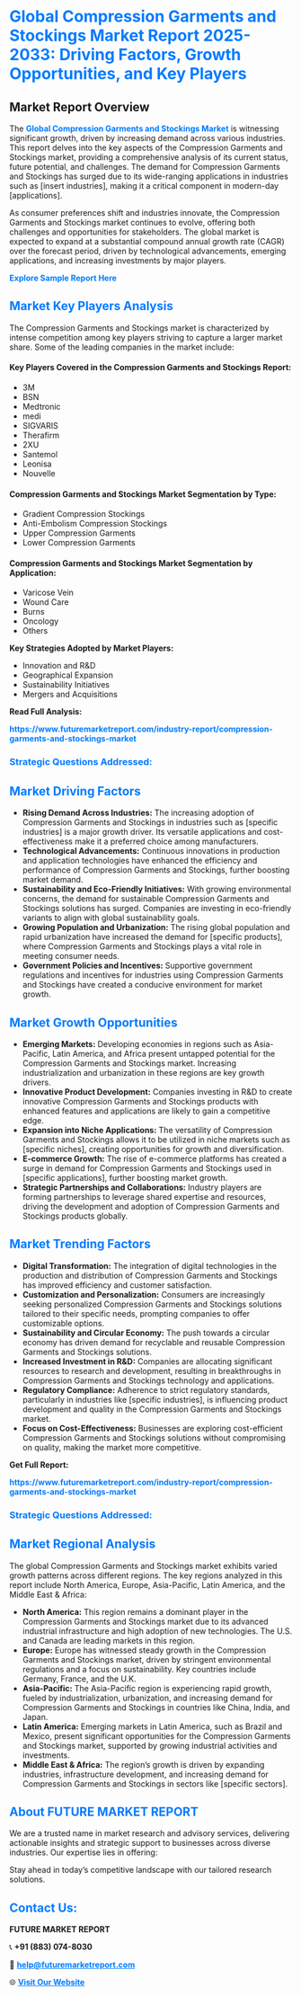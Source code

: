 <h1 style="color: #007BFF;">Global Compression Garments and Stockings Market Report 2025-2033: Driving Factors, Growth Opportunities, and Key Players</h1>

<section id="overview">
<h2>Market Report Overview</h2>
<p>The <a href="https://www.futuremarketreport.com/industry-report/compression-garments-and-stockings-market" style="color: #007BFF; text-decoration: none;"><strong>Global Compression Garments and Stockings Market</strong></a> is witnessing significant growth, driven by increasing demand across various industries. This report delves into the key aspects of the Compression Garments and Stockings market, providing a comprehensive analysis of its current status, future potential, and challenges. The demand for Compression Garments and Stockings has surged due to its wide-ranging applications in industries such as [insert industries], making it a critical component in modern-day [applications].</p>
<p>As consumer preferences shift and industries innovate, the Compression Garments and Stockings market continues to evolve, offering both challenges and opportunities for stakeholders. The global market is expected to expand at a substantial compound annual growth rate (CAGR) over the forecast period, driven by technological advancements, emerging applications, and increasing investments by major players.</p>
</section>

<section id="overview">
<p><a href="https://www.futuremarketreport.com/request-sample/reportId=54306" style="color: #007BFF; text-decoration: none;"><strong>Explore Sample Report Here</strong></a></p>
</section>

<section id="key-players">
<h2 style="color: #007BFF;">Market Key Players Analysis</h2>
<p>The Compression Garments and Stockings market is characterized by intense competition among key players striving to capture a larger market share. Some of the leading companies in the market include:</p>
<h4>Key Players Covered in the Compression Garments and Stockings Report:</h4>
<ul><li>3M</li><li>BSN</li><li>Medtronic</li><li>medi</li><li>SIGVARIS</li><li>Therafirm</li><li>2XU</li><li>Santemol</li><li>Leonisa</li><li>Nouvelle</li></ul>
<h4>Compression Garments and Stockings Market Segmentation by Type:</h4>
<ul><li>Gradient Compression Stockings</li><li>Anti-Embolism Compression Stockings</li><li>Upper Compression Garments</li><li>Lower Compression Garments</li></ul>

<h4>Compression Garments and Stockings Market Segmentation by Application:</h4>
<ul><li>Varicose Vein</li><li>Wound Care</li><li>Burns</li><li>Oncology</li><li>Others</li></ul>
<p><strong>Key Strategies Adopted by Market Players:</strong></p>
<ul>
<li>Innovation and R&D</li>
<li>Geographical Expansion</li>
<li>Sustainability Initiatives</li>
<li>Mergers and Acquisitions</li>
</ul>
</section>

<section>
<p><strong>Read Full Analysis: </strong></p><a href="https://www.futuremarketreport.com/industry-report/compression-garments-and-stockings-market" style="color: #007BFF; text-decoration: none;"><strong>https://www.futuremarketreport.com/industry-report/compression-garments-and-stockings-market</strong></a>
<h3 style="color: #007BFF;">Strategic Questions Addressed:</h3>
</section>

<section id="driving-factors">
<h2 style="color: #007BFF;">Market Driving Factors</h2>
<ul>
<li><strong>Rising Demand Across Industries:</strong> The increasing adoption of Compression Garments and Stockings in industries such as [specific industries] is a major growth driver. Its versatile applications and cost-effectiveness make it a preferred choice among manufacturers.</li>
<li><strong>Technological Advancements:</strong> Continuous innovations in production and application technologies have enhanced the efficiency and performance of Compression Garments and Stockings, further boosting market demand.</li>
<li><strong>Sustainability and Eco-Friendly Initiatives:</strong> With growing environmental concerns, the demand for sustainable Compression Garments and Stockings solutions has surged. Companies are investing in eco-friendly variants to align with global sustainability goals.</li>
<li><strong>Growing Population and Urbanization:</strong> The rising global population and rapid urbanization have increased the demand for [specific products], where Compression Garments and Stockings plays a vital role in meeting consumer needs.</li>
<li><strong>Government Policies and Incentives:</strong> Supportive government regulations and incentives for industries using Compression Garments and Stockings have created a conducive environment for market growth.</li>
</ul>
</section>

<section id="growth-opportunities">
<h2 style="color: #007BFF;">Market Growth Opportunities</h2>
<ul>
<li><strong>Emerging Markets:</strong> Developing economies in regions such as Asia-Pacific, Latin America, and Africa present untapped potential for the Compression Garments and Stockings market. Increasing industrialization and urbanization in these regions are key growth drivers.</li>
<li><strong>Innovative Product Development:</strong> Companies investing in R&D to create innovative Compression Garments and Stockings products with enhanced features and applications are likely to gain a competitive edge.</li>
<li><strong>Expansion into Niche Applications:</strong> The versatility of Compression Garments and Stockings allows it to be utilized in niche markets such as [specific niches], creating opportunities for growth and diversification.</li>
<li><strong>E-commerce Growth:</strong> The rise of e-commerce platforms has created a surge in demand for Compression Garments and Stockings used in [specific applications], further boosting market growth.</li>
<li><strong>Strategic Partnerships and Collaborations:</strong> Industry players are forming partnerships to leverage shared expertise and resources, driving the development and adoption of Compression Garments and Stockings products globally.</li>
</ul>
</section>

<section id="trending-factors">
<h2 style="color: #007BFF;">Market Trending Factors</h2>
<ul>
<li><strong>Digital Transformation:</strong> The integration of digital technologies in the production and distribution of Compression Garments and Stockings has improved efficiency and customer satisfaction.</li>
<li><strong>Customization and Personalization:</strong> Consumers are increasingly seeking personalized Compression Garments and Stockings solutions tailored to their specific needs, prompting companies to offer customizable options.</li>
<li><strong>Sustainability and Circular Economy:</strong> The push towards a circular economy has driven demand for recyclable and reusable Compression Garments and Stockings solutions.</li>
<li><strong>Increased Investment in R&D:</strong> Companies are allocating significant resources to research and development, resulting in breakthroughs in Compression Garments and Stockings technology and applications.</li>
<li><strong>Regulatory Compliance:</strong> Adherence to strict regulatory standards, particularly in industries like [specific industries], is influencing product development and quality in the Compression Garments and Stockings market.</li>
<li><strong>Focus on Cost-Effectiveness:</strong> Businesses are exploring cost-efficient Compression Garments and Stockings solutions without compromising on quality, making the market more competitive.</li>
</ul>
</section>

<section>
<p><strong>Get Full Report: </strong></p><a href="https://www.futuremarketreport.com/industry-report/compression-garments-and-stockings-market" style="color: #007BFF; text-decoration: none;"><strong>https://www.futuremarketreport.com/industry-report/compression-garments-and-stockings-market</strong></a>
<h3 style="color: #007BFF;">Strategic Questions Addressed:</h3>
</section>


<section id="regional-analysis">
<h2 style="color: #007BFF;">Market Regional Analysis</h2>
<p>The global Compression Garments and Stockings market exhibits varied growth patterns across different regions. The key regions analyzed in this report include North America, Europe, Asia-Pacific, Latin America, and the Middle East & Africa:</p>
<ul>
<li><strong>North America:</strong> This region remains a dominant player in the Compression Garments and Stockings market due to its advanced industrial infrastructure and high adoption of new technologies. The U.S. and Canada are leading markets in this region.</li>
<li><strong>Europe:</strong> Europe has witnessed steady growth in the Compression Garments and Stockings market, driven by stringent environmental regulations and a focus on sustainability. Key countries include Germany, France, and the U.K.</li>
<li><strong>Asia-Pacific:</strong> The Asia-Pacific region is experiencing rapid growth, fueled by industrialization, urbanization, and increasing demand for Compression Garments and Stockings in countries like China, India, and Japan.</li>
<li><strong>Latin America:</strong> Emerging markets in Latin America, such as Brazil and Mexico, present significant opportunities for the Compression Garments and Stockings market, supported by growing industrial activities and investments.</li>
<li><strong>Middle East & Africa:</strong> The region’s growth is driven by expanding industries, infrastructure development, and increasing demand for Compression Garments and Stockings in sectors like [specific sectors].</li>
</ul>
</section>

<footer>
<h2 style="color: #007BFF;">About FUTURE MARKET REPORT</h2>
<p>We are a trusted name in market research and advisory services, delivering actionable insights and strategic support to businesses across diverse industries. Our expertise lies in offering:</p>

<p>Stay ahead in today’s competitive landscape with our tailored research solutions.</p>

<h2 style="color: #007BFF;">Contact Us:</h2>
<p><strong>FUTURE MARKET REPORT</strong></p>
<p>📞 <strong>+91 (883) 074-8030</strong></p>
<p>📧 <strong><a href="mailto:help@futuremarketreport.com" style="color: #007BFF;">help@futuremarketreport.com</a></strong></p>
<p>🌐 <strong><a href="https://www.futuremarketreport.com/" style="color: #007BFF;">Visit Our Website</a></strong></p>
</footer>